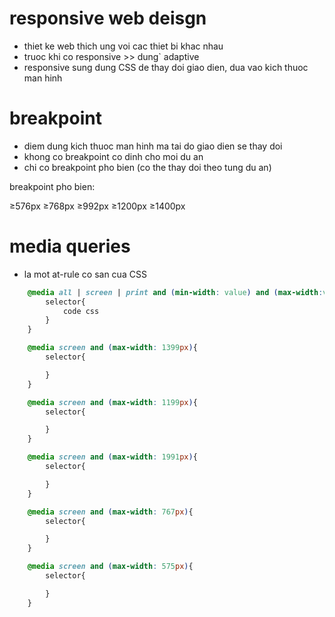 # responsive web deisgn

- thiet ke web thich ung voi cac thiet bi khac nhau
- truoc khi co responsive >> dung` adaptive
- responsive sung dung CSS de thay doi giao dien, dua vao kich thuoc man hinh

# breakpoint

- diem dung kich thuoc man hinh ma tai do giao dien se thay doi
- khong co breakpoint co dinh cho moi du an
- chi co breakpoint pho bien (co the thay doi theo tung du an)

breakpoint pho bien:

≥576px
≥768px
≥992px
≥1200px
≥1400px

# media queries

- la mot at-rule co san cua CSS
``` css
    @media all | screen | print and (min-width: value) and (max-width:value){
        selector{
            code css
        }
    }
```

``` css
    @media screen and (max-width: 1399px){
        selector{

        }
    }

    @media screen and (max-width: 1199px){
        selector{

        }
    }

    @media screen and (max-width: 1991px){
        selector{

        }
    }

    @media screen and (max-width: 767px){
        selector{

        }
    }

    @media screen and (max-width: 575px){
        selector{

        }
    }
```